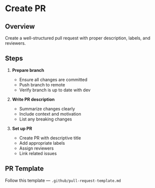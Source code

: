 # Create PR

## Overview

Create a well-structured pull request with proper description, labels, and reviewers.

## Steps

1. **Prepare branch**

   - Ensure all changes are committed
   - Push branch to remote
   - Verify branch is up to date with dev

2. **Write PR description**

   - Summarize changes clearly
   - Include context and motivation
   - List any breaking changes

3. **Set up PR**
   - Create PR with descriptive title
   - Add appropriate labels
   - Assign reviewers
   - Link related issues

## PR Template

Follow this template — `.github/pull-request-template.md`
